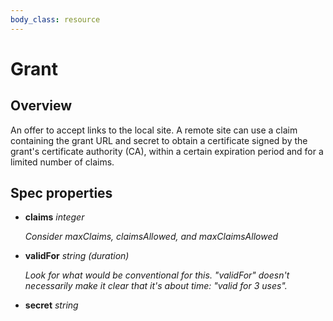 ```yaml
---
body_class: resource
---
```


# Grant

<section>

## Overview

An offer to accept links to the local site.  A remote site
can use a claim containing the grant URL and secret to
obtain a certificate signed by the grant's certificate
authority (CA), within a certain expiration period and for a
limited number of claims.


</section>

<section>

## Spec properties

- **claims** _integer_

  _Consider maxClaims, claimsAllowed, and maxClaimsAllowed_

- **validFor** _string (duration)_

  _Look for what would be conventional for this._
  _"validFor" doesn't necessarily make it clear that it's_
  _about time: "valid for 3 uses"._

- **secret** _string_

</section>
